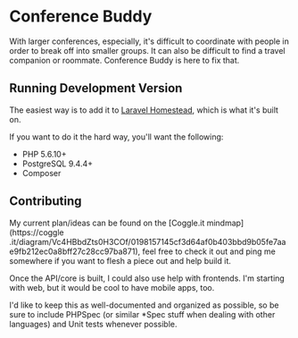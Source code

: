 # Conference Buddy

With larger conferences, especially, it's difficult to coordinate with people in order to break off into smaller
groups. It can also be difficult to find a travel companion or roommate. Conference Buddy is here to fix that.

## Running Development Version

The easiest way is to add it to [Laravel Homestead](http://laravel.com/docs/5.1/homestead), which is what it's built on.

If you want to do it the hard way, you'll want the following:

* PHP 5.6.10+
* PostgreSQL 9.4.4+
* Composer

## Contributing

My current plan/ideas can be found on the [Coggle.it mindmap](https://coggle
.it/diagram/Vc4HBbdZts0H3COf/0198157145cf3d64af0b403bbd9b05fe7aae9fb212ec0a8bff27c28cc97ba871), feel free to check it
 out and ping me somewhere if you want to flesh a piece out and help build it.

 Once the API/core is built, I could also use help with frontends. I'm starting with web, but it would be cool to
 have mobile apps, too.

 I'd like to keep this as well-documented and organized as possible, so be sure to include PHPSpec (or similar *Spec
 stuff when dealing with other languages) and Unit tests whenever possible.